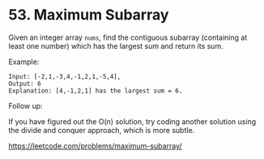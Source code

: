 # 53. Maximum Subarray

Given an integer array `nums`, find the contiguous subarray (containing at least one number) which has the largest sum and return its sum.

Example:

```Text
Input: [-2,1,-3,4,-1,2,1,-5,4],
Output: 6
Explanation: [4,-1,2,1] has the largest sum = 6.
```

Follow up:

If you have figured out the O(n) solution, try coding another solution using the divide and conquer approach, which is more subtle.


<https://leetcode.com/problems/maximum-subarray/>
